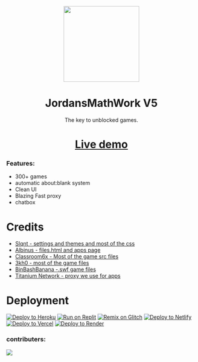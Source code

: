 
<p align="center"><img src="https://github.com/GalacticNetwork/jordansmathwork-v5/blob/main/assets/images/jmw.png?raw=true" height="200">
</p>

<h1 align="center"><strong>JordansMathWork V5</strong></h1>
<p align="center">The key to unblocked games.</p>
<h1 align="center"><a align="center" href="//infinitetutoring.online">Live demo</a></h1>

### Features:
- 300+ games
- automatic about:blank system
- Clean UI
- Blazing Fast proxy
- chatbox
# Credits
- <a href="//github.com/slqntdevss">Slqnt - settings and themes and most of the css</a>
- <a href="//github.com/albibos">Albinus - files.html and apps page</a>
- <a href="//sites.google.com/view/classroom6x">Classroom6x - Most of the game src files</a>
- <a href="//github.com/3kh0">3kh0 - most of the game files</a>
- <a href="//github.com/binbashbanana">BinBashBanana -.swf game files</a>
- <a href="//github.com/titaniumnetwork-dev/Alloy">Titanium Network - proxy we use for apps</a>
# Deployment
<a target="_blank" href="https://heroku.com/deploy/?template=https://github.com/GalacticNetwork/jordansmathwork-v5"><img alt="Deploy to Heroku" src="https://binbashbanana.github.io/deploy-buttons/buttons/remade/heroku.svg"></a>
<a target="_blank" href="https://replit.com/github/GalacticNetwork/jordansmathwork-v5"><img alt="Run on Replit" src="https://binbashbanana.github.io/deploy-buttons/buttons/remade/replit.svg"></a>
<a target="_blank" href="https://glitch.com/edit/#!/import/git?url=https://github.com/GalacticNetwork/jordansmathwork-v5"><img alt="Remix on Glitch" src="https://binbashbanana.github.io/deploy-buttons/buttons/remade/glitch.svg"></a>
<a target="_blank" href="https://app.netlify.com/start/deploy?repository=https://github.com/GalacticNetwork/jordansmathwork-v5"><img alt="Deploy to Netlify" src="https://binbashbanana.github.io/deploy-buttons/buttons/remade/netlify.svg"></a>
<a target="_blank" href="https://vercel.com/new/clone?repository-url=https://github.com/GalacticNetwork/jordansmathwork-v5"><img alt="Deploy to Vercel" src="https://binbashbanana.github.io/deploy-buttons/buttons/remade/vercel.svg"></a>
<a target="_blank" href="https://render.com/deploy?repo=https://github.com/GalacticNetwork/jordansmathwork-v5"><img alt="Deploy to Render" src="https://binbashbanana.github.io/deploy-buttons/buttons/remade/render.svg"></a>
### contributers:
<a target="_blank" href="https://github.com/GalacticNetwork/jordansmathwork-v4/graphs/contributors">
  <img src="https://contrib.rocks/image?repo=GalacticNetwork/jordansmathwork-v4" />
</a>
